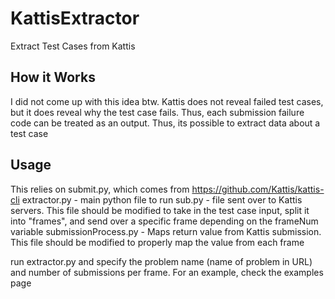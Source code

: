 # KattisExtractor
Extract Test Cases from Kattis

## How it Works
I did not come up with this idea btw. Kattis does not reveal failed test cases, but it does reveal why the test case fails. Thus, each submission failure code can be treated as an output. Thus, its possible to extract data about a test case

## Usage
This relies on submit.py, which comes from https://github.com/Kattis/kattis-cli
extractor.py - main python file to run
sub.py - file sent over to Kattis servers. This file should be modified to take in the test case input, split it into "frames", and send over a specific frame depending on the frameNum variable
submissionProcess.py - Maps return value from Kattis submission. This file should be modified to properly map the value from each frame 

run extractor.py and specify the problem name (name of problem in URL) and number of submissions per frame.
For an example, check the examples page

